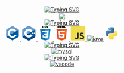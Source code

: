 <div align="center">
     <a href="https://www.youtube.com/watch?v=dQw4w9WgXcQ"><img align="center" src="https://readme-typing-svg.demolab.com?font=Fira+Code&weight=500&pause=1000&color=6C249A&width=435&lines=Welcome+to+juliocbks'+profile!" alt="Typing SVG" /></a>
</div>

<div align="center">
    <img align="center" src="https://static.wikia.nocookie.net/outerwilds_gamepedia/images/b/b9/Supernova.gif/revision/latest/scale-to-width-down/600?cb=20210624202543">
</div>

<div align="center">
     <a href="https://git.io/typing-svg"><img src="https://readme-typing-svg.demolab.com?font=Fira+Code&pause=1000&color=6C249A&repeat=false&width=230&lines=%3E%3E%3E+Languages+%3C%3C%3C" alt="Typing SVG" /></a>
</div>

<div align="center">
  <a href="https://www.cprogramming.com/" target="_blank" rel="noreferrer"> <img src="https://raw.githubusercontent.com/devicons/devicon/master/icons/c/c-original.svg" alt="c" width="40" height="40"/> </a>
  <a href="https://www.w3schools.com/cpp/" target="_blank" rel="noreferrer"> <img src="https://raw.githubusercontent.com/devicons/devicon/master/icons/cplusplus/cplusplus-original.svg" alt="cpp" width="40" height="40"/> </a>
  <a href="https://www.w3schools.com/css/" target="_blank" rel="noreferrer"> <img src="https://raw.githubusercontent.com/devicons/devicon/master/icons/css3/css3-original-wordmark.svg" alt="css3" width="40" height="40"/> </a> 
  <a href="https://www.w3.org/html/" target="_blank" rel="noreferrer"> <img src="https://raw.githubusercontent.com/devicons/devicon/master/icons/html5/html5-original-wordmark.svg" alt="html5" width="40" height="40"/> </a> 
  <a href="https://developer.mozilla.org/en-US/docs/Web/JavaScript" target="_blank" rel="noreferrer"> <img src="https://raw.githubusercontent.com/devicons/devicon/master/icons/javascript/javascript-original.svg" alt="javascript" width="40"     height="40"/> </a> 
  <a href="https://www.java.com" target="_blank" rel="noreferrer"> <img src="https://cdn.jsdelivr.net/gh/devicons/devicon/icons/java/java-original.svg" alt="java" width="40" height="40" /> </a>
  <a href="https://www.python.org" target="_blank" rel="noreferrer"> <img src="https://raw.githubusercontent.com/devicons/devicon/master/icons/python/python-original.svg" alt="python" width="40" height="40"/  </a> 
</div>

<div align="center">
     <a href="https://git.io/typing-svg"><img src="https://readme-typing-svg.demolab.com?font=Fira+Code&pause=1000&color=6C249A&repeat=false&width=160&lines=%3E%3E%3E+Tools+%3C%3C%3C" alt="Typing SVG" /></a>
</div>

<div align="center">
  <a href="https://mysql.com" target="_blank" rel="noreferrer"> <img src="https://cdn.jsdelivr.net/gh/devicons/devicon/icons/mysql/mysql-original.svg" alt="mysql" width="40" height="40" /> </a>
</div>
  
<div align="center">
     <a href="https://git.io/typing-svg"><img src="https://readme-typing-svg.demolab.com?font=Fira+Code&pause=1000&color=6C249A&repeat=false&width=220&lines=%3E%3E%3E+Compilers+%3C%3C%3C" alt="Typing SVG" /></a>
</div>

<div align="center">
  <a href="https://code.visualstudio.com" target="_blank" rel="noreferrer"> <img src="https://cdn.jsdelivr.net/gh/devicons/devicon/icons/vscode/vscode-original.svg" alt="vscode" width="40" height="40"/> </a>
</div>
